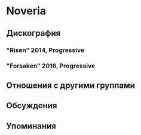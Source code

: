 # Noveria



## Дискография

### "Risen" 2014, Progressive



### "Forsaken" 2016, Progressive




## Отношения с другими группами


## Обсуждения


## Упоминания

